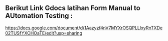 ## Berikut Link Gdocs latihan Form Manual to AUtomation Testing :

https://docs.google.com/document/d/1Aazyzf4nV7MYXrOSQPLLlxyRnTXDe02TUSfYXOHOaTE/edit?usp=sharing


